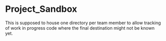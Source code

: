 # Project_Sandbox
This is supposed to house one directory per team member to allow tracking of work in progress code where the final destination might not be known yet.
